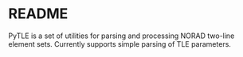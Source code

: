 README
=======

PyTLE is a set of utilities for parsing and processing NORAD two-line element sets.
Currently supports simple parsing of TLE parameters.  


